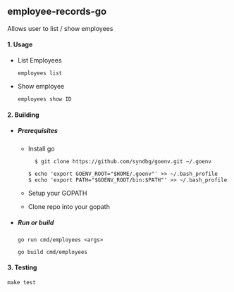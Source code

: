 employee-records-go
-------

Allows user to list / show employees

#### 1. Usage

  - List Employees

    `employees list`

  - Show employee

    `employees show ID`

#### 2. Building
- ##### Prerequisites
  - Install go

    ```
      $ git clone https://github.com/syndbg/goenv.git ~/.goenv
    ```
    ```
    $ echo 'export GOENV_ROOT="$HOME/.goenv"' >> ~/.bash_profile
    $ echo 'export PATH="$GOENV_ROOT/bin:$PATH"' >> ~/.bash_profile
    ```
  - Setup your GOPATH
  - Clone repo into your gopath
- ##### Run or build

    ```go run cmd/employees <args>```

    ```go build cmd/employees```

#### 3. Testing
    make test
